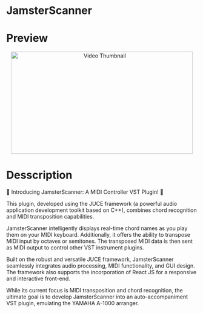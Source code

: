 # JamsterScanner

# Preview

<div align="center">
  <a href="https://www.youtube.com/your-video-url">
    <img src="https://dms.licdn.com/playlist/vid/D4E05AQH-188AfTDMig/mp4-720p-30fp-crf28/0/1688694990427?e=1695600000&v=beta&t=wSb4P5vZJQpfFzflJxuU2yWxPsWTqHTVSuhKcVWWa-8" alt="Video Thumbnail" width="480" height="270">
  </a>
</div>

# Desscription
🎹 Introducing JamsterScanner: A MIDI Controller VST Plugin! 🎵

This plugin, developed using the JUCE framework (a powerful audio application development toolkit based on C++), combines chord recognition and MIDI transposition capabilities.

JamsterScanner intelligently displays real-time chord names as you play them on your MIDI keyboard. Additionally, it offers the ability to transpose MIDI input by octaves or semitones. The transposed MIDI data is then sent as MIDI output to control other VST instrument plugins.

Built on the robust and versatile JUCE framework, JamsterScanner seamlessly integrates audio processing, MIDI functionality, and GUI design. The framework also supports the incorporation of React JS for a responsive and interactive front-end.

While its current focus is MIDI transposition and chord recognition, the ultimate goal is to develop JamsterScanner into an auto-accompaniment VST plugin, emulating the YAMAHA A-1000 arranger.
